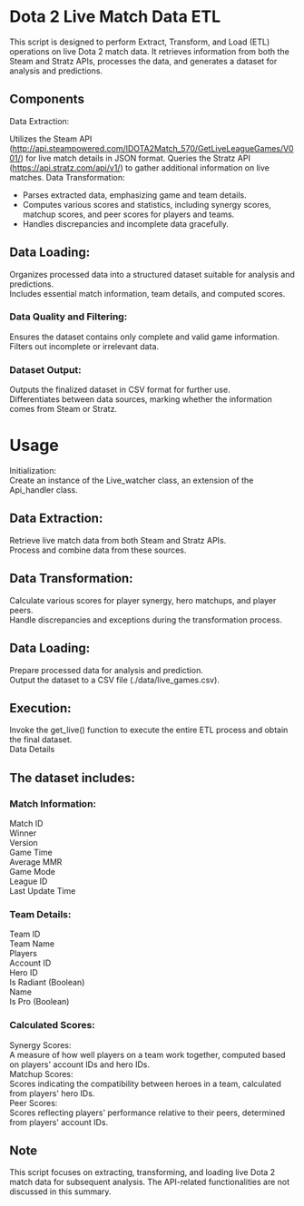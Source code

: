 # Dota 2 Live Match Data ETL
This script is designed to perform Extract, Transform, and Load (ETL) operations on live Dota 2 match data. It retrieves information from both the Steam and Stratz APIs, processes the data, and generates a dataset for analysis and predictions.

## Components
Data Extraction:

Utilizes the Steam API (http://api.steampowered.com/IDOTA2Match_570/GetLiveLeagueGames/V001/) for live match details in JSON format.
Queries the Stratz API (https://api.stratz.com/api/v1/) to gather additional information on live matches.
Data Transformation:

- Parses extracted data, emphasizing game and team details.  
- Computes various scores and statistics, including synergy scores, matchup scores, and peer scores for players and teams.  
- Handles discrepancies and incomplete data gracefully.  


## Data Loading:

Organizes processed data into a structured dataset suitable for analysis and predictions.  
Includes essential match information, team details, and computed scores.  
### Data Quality and Filtering:

Ensures the dataset contains only complete and valid game information.  
Filters out incomplete or irrelevant data.  


### Dataset Output:

Outputs the finalized dataset in CSV format for further use.  
Differentiates between data sources, marking whether the information comes from Steam or Stratz.  


# Usage
Initialization:  
Create an instance of the Live_watcher class, an extension of the Api_handler class.  

## Data Extraction:  

Retrieve live match data from both Steam and Stratz APIs.  
Process and combine data from these sources.  

## Data Transformation:

Calculate various scores for player synergy, hero matchups, and player peers.  
Handle discrepancies and exceptions during the transformation process.  


## Data Loading:

Prepare processed data for analysis and prediction.  
Output the dataset to a CSV file (./data/live_games.csv).  

## Execution:

Invoke the get_live() function to execute the entire ETL process and obtain the final dataset.  
Data Details  


## The dataset includes:

### Match Information:

Match ID  
Winner  
Version  
Game Time  
Average MMR  
Game Mode  
League ID  
Last Update Time  

### Team Details:

Team ID  
Team Name  
Players  
Account ID  
Hero ID  
Is Radiant (Boolean)  
Name  
Is Pro (Boolean)  


### Calculated Scores:

Synergy Scores:  
A measure of how well players on a team work together, computed based on players' account IDs and hero IDs.    
Matchup Scores:  
Scores indicating the compatibility between heroes in a team, calculated from players' hero IDs.    
Peer Scores:  
Scores reflecting players' performance relative to their peers, determined from players' account IDs.    

## Note
This script focuses on extracting, transforming, and loading live Dota 2 match data for subsequent analysis. The API-related functionalities are not discussed in this summary.
